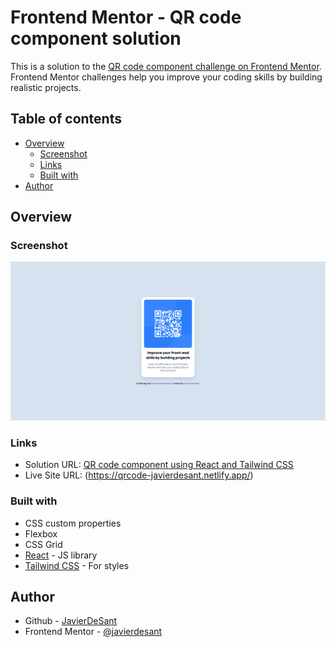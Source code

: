 # Frontend Mentor - QR code component solution

This is a solution to the [QR code component challenge on Frontend Mentor](https://www.frontendmentor.io/challenges/qr-code-component-iux_sIO_H). Frontend Mentor challenges help you improve your coding skills by building realistic projects. 

## Table of contents

- [Overview](#overview)
  - [Screenshot](#screenshot)
  - [Links](#links)
  - [Built with](#built-with)
- [Author](#author)

## Overview

### Screenshot

![](./design/screenshot-solution-javierdesant.png)

### Links

- Solution URL: [QR code component using React and Tailwind CSS](https://www.frontendmentor.io/solutions/qr-code-component-using-react-and-tailwind-css-49iW7rBVD9)
- Live Site URL: (https://qrcode-javierdesant.netlify.app/)

### Built with

- CSS custom properties
- Flexbox
- CSS Grid
- [React](https://reactjs.org/) - JS library
- [Tailwind CSS](https://styled-components.com/) - For styles

## Author

- Github - [JavierDeSant](https://github.com/javierdesant)
- Frontend Mentor - [@javierdesant](https://www.frontendmentor.io/profile/javierdesant)